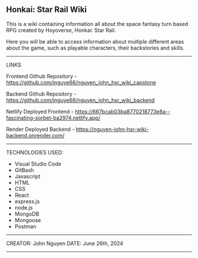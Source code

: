 Honkai: Star Rail Wiki
--------------------------------------------------------------------
This is a wiki containing information all about the space fantasy
turn based RPG created by Hoyoverse, Honkai: Star Rail.

Here you will be able to access information about multiple different
areas about the game, such as playable characters, their backstories 
and skills.

--------------------------------------------------------------------

LINKS

Frontend Github Repository - https://github.com/jnguye66/nguyen_john_hsr_wiki_capstone

Backend Github Repository  - https://github.com/jnguye66/nguyen_john_hsr_wiki_backend

Netlify Deployed Frontend  - https://667bcab03ba8770218773e8a--fascinating-sorbet-ba2974.netlify.app/

Render Deployed Backend    - https://nguyen-john-hsr-wiki-backend.onrender.com/

--------------------------------------------------------------------

TECHNOLOGIES USED: 
 - Visual Studio Code 
 - GitBash
 - Javascript
 - HTML
 - CSS
 - React
 - express.js
 - node.js
 - MongoDB
 - Mongoose
 - Postman

--------------------------------------------------------------------

CREATOR: John Nguyen
DATE: June 26th, 2024

--------------------------------------------------------------------

